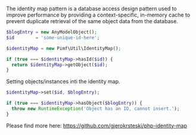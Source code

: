 The identity map pattern is a database access design pattern used to improve performance by providing a context-specific, in-memory
cache to prevent duplicate retrieval of the same object data from the database.

```php
$blogEntry = new AnyModelObject();
$id        = 'some-unique-id-here';

$identityMap = new Pimf\Util\IdentityMap();

if (true === $identityMap->hasId($id)) {
  return $identityMap->getObject($id);
}
```

Setting objects/instances inti the identity map.

```php
$identityMap->set($id, $blogEntry);

if (true === $identityMap->hasObject($blogEntry)) {
  throw new RuntimeException('Object has an ID, cannot insert.');
}
```

Please find more here: https://github.com/gjerokrsteski/php-identity-map
